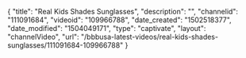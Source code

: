 {
    "title": "Real Kids Shades Sunglasses",
    "description": "",
    "channelid": "111091684",
    "videoid": "109966788",
    "date_created": "1502518377",
    "date_modified": "1504049171",
    "type": "captivate",
    "layout": "channelVideo",
    "url": "\/bbbusa-latest-videos\/real-kids-shades-sunglasses\/111091684-109966788"
}